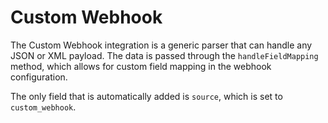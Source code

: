 # Custom Webhook

The Custom Webhook integration is a generic parser that can handle any JSON or XML payload. The data is passed through the `handleFieldMapping` method, which allows for custom field mapping in the webhook configuration.

The only field that is automatically added is `source`, which is set to `custom_webhook`.

